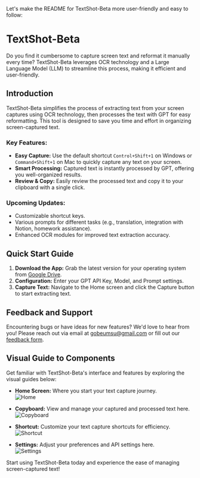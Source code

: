 Let's make the README for TextShot-Beta more user-friendly and easy to follow:

# TextShot-Beta
Do you find it cumbersome to capture screen text and reformat it manually every time? TextShot-Beta leverages OCR technology and a Large Language Model (LLM) to streamline this process, making it efficient and user-friendly.

## Introduction
TextShot-Beta simplifies the process of extracting text from your screen captures using OCR technology, then processes the text with GPT for easy reformatting. This tool is designed to save you time and effort in organizing screen-captured text. 

### Key Features:
- **Easy Capture:** Use the default shortcut `Control+Shift+1` on Windows or `Command+Shift+1` on Mac to quickly capture any text on your screen.
- **Smart Processing:** Captured text is instantly processed by GPT, offering you well-organized results.
- **Review & Copy:** Easily review the processed text and copy it to your clipboard with a single click.

### Upcoming Updates:
- Customizable shortcut keys.
- Various prompts for different tasks (e.g., translation, integration with Notion, homework assistance).
- Enhanced OCR modules for improved text extraction accuracy.

## Quick Start Guide
1. **Download the App:** Grab the latest version for your operating system from [Google Drive](https://drive.google.com/drive/folders/1CACY_35oqzdk2q8TciWza9pKyxgLaCgL?usp=sharing).
2. **Configuration:** Enter your GPT API Key, Model, and Prompt settings.
3. **Capture Text:** Navigate to the Home screen and click the Capture button to start extracting text.

## Feedback and Support
Encountering bugs or have ideas for new features? We'd love to hear from you! Please reach out via email at gobeumsu@gmail.com or fill out our [feedback form](https://forms.gle/MSAt3y6c7nBLxFjy6).

## Visual Guide to Components
Get familiar with TextShot-Beta's interface and features by exploring the visual guides below:

- **Home Screen:** Where you start your text capture journey.  
![Home](https://github.com/GoBeromsu/TextShot-Beta/assets/37897508/81c35c69-4272-40d7-8a91-58f9ee5a2d97)

- **Copyboard:** View and manage your captured and processed text here.  
![Copyboard](https://github.com/GoBeromsu/TextShot-Beta/assets/37897508/b9ca0c98-41aa-464e-9a67-4fc163923516)

- **Shortcut:** Customize your text capture shortcuts for efficiency.  
![Shortcut](https://github.com/GoBeromsu/TextShot-Beta/assets/37897508/61b59894-622b-4994-9d36-f243198a25bb)

- **Settings:** Adjust your preferences and API settings here.  
![Settings](https://github.com/GoBeromsu/TextShot-Beta/assets/37897508/fe260e9d-bb58-48af-988c-734a427a6d8a)

Start using TextShot-Beta today and experience the ease of managing screen-captured text!
